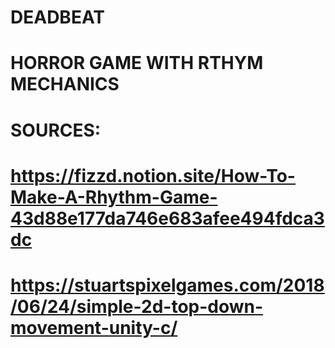 # DEADBEAT
# HORROR GAME WITH RTHYM MECHANICS
# SOURCES:
# https://fizzd.notion.site/How-To-Make-A-Rhythm-Game-43d88e177da746e683afee494fdca3dc
# https://stuartspixelgames.com/2018/06/24/simple-2d-top-down-movement-unity-c/
